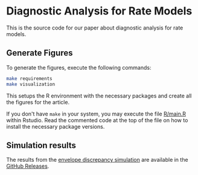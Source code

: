 # Diagnostic Analysis for Rate Models

This is the source code for our paper about diagnostic analysis for rate models.

## Generate Figures

To generate the figures, execute the following commands:

```bash
make requirements
make visualization
```

This setups the R environment with the necessary packages and create all the figures for the article.

If you don't have `make` in your system, you may execute the file [R/main.R](./R/main.R) within Rstudio.
Read the commented code at the top of the file on how to install the necessary package versions.

## Simulation results

The results from the [envelope discrepancy simulation](/R/extra/ed_vs_mle_theta.R) are available in the
[GitHub Releases](https://github.com/Alvaro-Kothe/diagnostic-envelope/releases).
